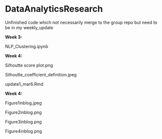 # DataAnalyticsResearch
Unfinished code which not necessarily merge to the group repo but need to be in my weekly_update

<b>Week 3:</b><p>
NLP_Clustering.ipynb<p>
<b>Week 4:</b><p>
Silhoutte score plot.png<p>
Silhoutte_coefficient_definition.jpeg<p>
update1_mar6.Rmd<p>
<b>Week 4:</b><p>
Figure1inblog.jpeg<p>
Figure2inblog.png<p>
Figure3inblog.png<p>
Figure4inblog.png<p>
